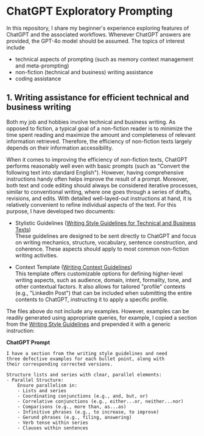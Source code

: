 # ChatGPT Exploratory Prompting

In this repository, I share my beginner's experience exploring features of ChatGPT and the associated workflows. Whenever ChatGPT answers are provided, the GPT-4o model should be assumed. The topics of interest include
* technical aspects of prompting (such as memory context management and meta-prompting)
* non-fiction (technical and business) writing assistance
* coding assistance
## 1. Writing assistance for efficient technical and business writing

Both my job and hobbies involve technical and business writing. As opposed to fiction, a typical goal of a non-fiction reader is to minimize the time spent reading and maximize the amount and completeness of relevant information retrieved. Therefore, the efficiency of non-fiction texts largely depends on their information accessibility.  

When it comes to improving the efficiency of non-fiction texts, ChatGPT performs reasonably well even with basic prompts (such as "Convert the following text into standard English"). However, having comprehensive instructions handy often helps improve the result of a prompt. Moreover, both text and code editing should always be considered iterative processes, similar to conventional writing, where one goes through a series of drafts, revisions, and edits. With detailed well-layed-out instructions at hand, it is relatively convenient to refine individual aspects of the text. For this purpose, I have developed two documents:

- Stylistic Guidelines ([Writing Style Guidelines for Technical and Business Texts][WritingStyleGuidelines])  
    These guidelines are designed to be sent directly to ChatGPT and focus on writing mechanics, structure, vocabulary, sentence construction, and coherence. These aspects should apply to most common non-fiction writing activities.
    
- Context Template ([Writing Context Guidelines][WritingContext])  
    This template offers customizable options for defining higher-level writing aspects, such as audience, domain, intent, formality, tone, and other contextual factors. It also allows for tailored "profile" contexts (e.g., "LinkedIn Post") that can be included when submitting the entire contents to ChatGPT, instructing it to apply a specific profile.

The files above do not include any examples. However, examples can be readily generated using appropriate queries, for example, I copied a section from the [Writing Style Guidelines][WritingStyleGuidelines] and prepended it with a generic instruction:

**ChatGPT Prompt**

```
I have a section from the writing style guidelines and need
three defective examples for each bullet point, along with
their corresponding corrected versions.

Structure lists and series with clear, parallel elements:
- Parallel Structure:  
    Ensure parallelism in:  
    - Lists and series  
    - Coordinating conjunctions (e.g., and, but, or)  
    - Correlative conjunctions (e.g., either...or, neither...nor)  
    - Comparisons (e.g., more than, as...as)  
    - Infinitive phrases (e.g., to increase, to improve)  
    - Gerund phrases (e.g., filing, answering)  
    - Verb tense within series  
    - Clauses within sentences
```

<!-- 
## 2. Coding assistance

**TODO**

## 3. Technical aspects and workflows

While ChatGPT is developed as a conversational tool that should be easily accessible to beginners, learning certain technical aspects may drastically improve the results, as evidenced by the emergence of the prompt engineering field.

Divide and conquer
Iterative focused refinement
Technical aspects for tailoring answers

Graphics analysis: vector or raster - interpret serialized file by comparing with graphical representation?

-->

<!-- References -->

[WritingStyleGuidelines]: https://raw.githubusercontent.com/pchemguy/ChatGPTPromptEngineering/refs/heads/main/Writing/WritingStyleGuidelines.md
[WritingContext]: https://raw.githubusercontent.com/pchemguy/ChatGPTPromptEngineering/refs/heads/main/Writing/WritingContext.md

